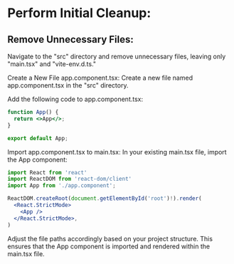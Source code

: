 # Perform Initial Cleanup:

## Remove Unnecessary Files:

Navigate to the "src" directory and remove unnecessary files, leaving only "main.tsx" and "vite-env.d.ts."

Create a New File app.component.tsx:
Create a new file named app.component.tsx in the "src" directory.

Add the following code to app.component.tsx:

```jsx
function App() {
  return <>App</>;
}

export default App;
```

Import app.component.tsx to main.tsx:
In your existing main.tsx file, import the App component:

```jsx
import React from 'react'
import ReactDOM from 'react-dom/client'
import App from './app.component';

ReactDOM.createRoot(document.getElementById('root')!).render(
  <React.StrictMode>
    <App />
  </React.StrictMode>,
)
```

Adjust the file paths accordingly based on your project structure. This ensures that the App component is imported and rendered within the main.tsx file.
